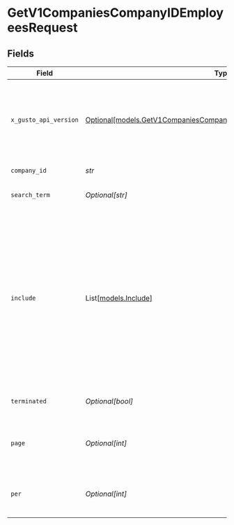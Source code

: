 # GetV1CompaniesCompanyIDEmployeesRequest


## Fields

| Field                                                                                                                                                                                                                                                                                          | Type                                                                                                                                                                                                                                                                                           | Required                                                                                                                                                                                                                                                                                       | Description                                                                                                                                                                                                                                                                                    |
| ---------------------------------------------------------------------------------------------------------------------------------------------------------------------------------------------------------------------------------------------------------------------------------------------- | ---------------------------------------------------------------------------------------------------------------------------------------------------------------------------------------------------------------------------------------------------------------------------------------------- | ---------------------------------------------------------------------------------------------------------------------------------------------------------------------------------------------------------------------------------------------------------------------------------------------- | ---------------------------------------------------------------------------------------------------------------------------------------------------------------------------------------------------------------------------------------------------------------------------------------------- |
| `x_gusto_api_version`                                                                                                                                                                                                                                                                          | [Optional[models.GetV1CompaniesCompanyIDEmployeesHeaderXGustoAPIVersion]](../models/getv1companiescompanyidemployeesheaderxgustoapiversion.md)                                                                                                                                                 | :heavy_minus_sign:                                                                                                                                                                                                                                                                             | Determines the date-based API version associated with your API call. If none is provided, your application's [minimum API version](https://docs.gusto.com/embedded-payroll/docs/api-versioning#minimum-api-version) is used.                                                                   |
| `company_id`                                                                                                                                                                                                                                                                                   | *str*                                                                                                                                                                                                                                                                                          | :heavy_check_mark:                                                                                                                                                                                                                                                                             | The UUID of the company                                                                                                                                                                                                                                                                        |
| `search_term`                                                                                                                                                                                                                                                                                  | *Optional[str]*                                                                                                                                                                                                                                                                                | :heavy_minus_sign:                                                                                                                                                                                                                                                                             | A string to search for in the object's names                                                                                                                                                                                                                                                   |
| `include`                                                                                                                                                                                                                                                                                      | List[[models.Include](../models/include.md)]                                                                                                                                                                                                                                                   | :heavy_minus_sign:                                                                                                                                                                                                                                                                             | Include the requested attribute(s) in each employee response, multiple options are comma separated. Available options:<br/>- all_compensations: Include all effective dated compensations for each job instead of only the current compensation<br/>- custom_fields: Include employees' custom fields<br/> |
| `terminated`                                                                                                                                                                                                                                                                                   | *Optional[bool]*                                                                                                                                                                                                                                                                               | :heavy_minus_sign:                                                                                                                                                                                                                                                                             | Filters employees by the provided boolean                                                                                                                                                                                                                                                      |
| `page`                                                                                                                                                                                                                                                                                         | *Optional[int]*                                                                                                                                                                                                                                                                                | :heavy_minus_sign:                                                                                                                                                                                                                                                                             | The page that is requested. When unspecified, will load all objects unless endpoint forces pagination.                                                                                                                                                                                         |
| `per`                                                                                                                                                                                                                                                                                          | *Optional[int]*                                                                                                                                                                                                                                                                                | :heavy_minus_sign:                                                                                                                                                                                                                                                                             | Number of objects per page. For majority of endpoints will default to 25                                                                                                                                                                                                                       |